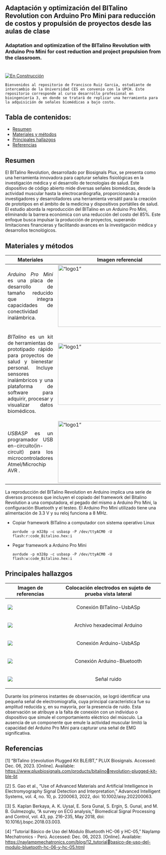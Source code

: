 ## Adaptación y optimización del BITalino Revolution con Arduino Pro Mini para reducción de costos y propulsión de proyectos desde las aulas de clase

### Adaptation and optimization of the BITalino Revolution with Arduino Pro Mini for cost reduction and project propulsion from the classroom.

#
[![En Construcción](https://img.shields.io/badge/Estado-En%20Construcción-yellow)](#)

```
Bienvenidos al repositorio de Francisco Ruiz Garcia, estudiante de intercambio de la Universidad CES en convenio con la UPCH. Este repositorio corresponde al curso desarrollo profesional en bioingeniería 3, en donde se tratará de replicar una herramienta para la adquisición de señales biomédicas a bajo costo.
```

## Tabla de contenidos:
* [Resumen](#Resumen)
* [Materiales y métodos](#Materiales-y-métodos)
* [Principales hallazgos](#Principales-hallazgos)
* [Referencias](#Referencias)

## Resumen

El BITalino Revolution, desarrollado por Biosignals Plux, se presenta como una herramienta innovadora para capturar señales fisiológicas en la investigación médica y el desarrollo de tecnologías de salud. Este dispositivo de código abierto mide diversas señales biomédicas, desde la actividad muscular hasta la electrocardiografía, proporcionando a investigadores y desarrolladores una herramienta versátil para la creación de prototipos en el ámbito de la medicina y dispositivos portátiles de salud. El estudio aborda la reproducción del BITalino en un Arduino Pro Mini, eliminando la barrera económica con una reducción del costo del 85%. Este enfoque busca impulsar la producción de proyectos, superando limitaciones financieras y facilitando avances en la investigación médica y desarrollos tecnológicos.

## Materiales y métodos

| Materiales             | Imagen referencial                                              |
| ----------------- | ------------------------------------------------------------------ |
| <p align="justify"> *Arduino Pro Mini* es una placa de desarrollo de tamaño reducido que integra capacidades de conectividad inalámbrica.</p>| <img src="https://docs.arduino.cc/static/6ef0d448db73013667ac934fd00f5914/a207c/e000025_featured.jpg" alt= “logo1” height="200" width="400"> |
| <p align="justify"> *BITalino* es un kit de herramientas de prototipado rápido para proyectos de salud y bienestar personal. Incluye sensores inalámbricos y una plataforma de software para adquirir, procesar y visualizar datos biomédicos.</p>| <img src="http://cdn.shopify.com/s/files/1/0595/1068/5887/products/BITalino-Board.1.jpg?v=1646224819" alt= “logo1” height="200" width="400">|
| <p align="justify"> *USBASP* es un programador USB en-circuito(in-circuit) para los microcontroladores Atmel/Microchip AVR .</p>| <img src="https://europe1.discourse-cdn.com/arduino/original/4X/5/6/0/5608f59ee64985c581e9b36582e474aff15eda81.jpeg" alt= “logo1” height="200" width="400">|


La reproducción del BITalino Revolution en Arduino 
implica una serie de diversos procesos que incluyen el copiado 
del framework del Bitalino Revolution a una computadora, el 
pegado del mismo a Arduino Pro Mini, la configuración 
Bluetooth y el testeo. El Arduino Pro Mini utilizado tiene una 
alimentación de 3.3 V y su reloj funciona a 8 MHz.

 - Copiar framework BITalino a computador con sistema operativo Linux 
      ```
     avrdude -p m328p -c usbasp -P /dev/ttyACM0 -U flash:r:code_Bitalino.hex:i
      ```

- Pegar framework a Arduino Pro Mini
  ```
  avrdude -p m328p -c usbasp -P /dev/ttyACM0 -U flash:w:code_Bitalino.hex:i

    ```
## Principales hallazgos


| Imagen de referencias | Colocación electrodos en sujeto de prueba vista lateral |
|---|---|
| ![](/Documentation/Images/BITalino-Usbasp.jpg) | <p align="center"> Conexión BITalino-UsbASp </p>|
| ![](/Documentation/Images/Hex_BITalino.jpg) | <p align="center"> Archivo hexadecimal Arduino </p>|
| ![](/Documentation/Images/Arduino-Usbasp.jpg) | <p align="center"> Conexión Arduino-UsbASp </p>|
| ![](/Documentation/Images/Arduino-Bluetooth.jpg) | <p align="center"> Conexión Arduino-Bluetooth </p>|
| ![](/Documentation/Images/Señal-ArduinoRuido.jpg) | <p align="center"> Señal ruido </p>|

Durante los primeros instantes de observación, se logró 
identificar una pequeña señal de electromiografía, cuya 
principal característica fue su amplitud reducida y, en su 
mayoría, por la presencia de ruido. Esta observación se atribuye 
a la falta de conexión con un individuo o dispositivo que simule 
el comportamiento eléctrico del músculo. La ausencia de un 
componente que emule la actividad muscular limitó la 
capacidad del Arduino Pro Mini para capturar una señal de 
EMG significativa.

## Referencias

[1] “BITalino (r)evolution Plugged Kit BLE/BT,” PLUX 
Biosignals. Accessed: Dec. 06, 2023. [Online]. Available: 
https://www.pluxbiosignals.com/products/bitalinorevolution-plugged-kit-ble-bt

[2] S. Gao et al., “Use of Advanced Materials and Artificial 
Intelligence in Electromyography Signal Detection and 
Interpretation,” Advanced Intelligent Systems, vol. 4, no. 
10, p. 2200063, 2022, doi: 10.1002/aisy.202200063.

[3] S. Kaplan Berkaya, A. K. Uysal, E. Sora Gunal, S. Ergin, 
S. Gunal, and M. B. Gulmezoglu, “A survey on ECG 
analysis,” Biomedical Signal Processing and Control, 
vol. 43, pp. 216–235, May 2018, doi: 
10.1016/j.bspc.2018.03.003.

[4] “Tutorial Básico de Uso del Módulo Bluetooth HC-06 y 
HC-05,” Naylamp Mechatronics - Perú. Accessed: Dec. 
06, 2023. [Online]. Available: 
https://naylampmechatronics.com/blog/12_tutorialbasico-de-uso-del-modulo-bluetooth-hc-06-y-hc-05.html